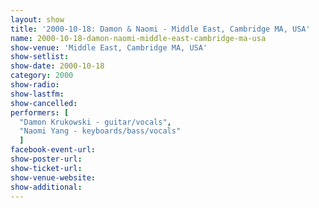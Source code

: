 ```yaml
---
layout: show
title: '2000-10-18: Damon & Naomi - Middle East, Cambridge MA, USA'
name: 2000-10-18-damon-naomi-middle-east-cambridge-ma-usa
show-venue: 'Middle East, Cambridge MA, USA'
show-setlist: 
show-date: 2000-10-18
category: 2000
show-radio: 
show-lastfm: 
show-cancelled: 
performers: [
  "Damon Krukowski - guitar/vocals",
  "Naomi Yang - keyboards/bass/vocals"
  ]
facebook-event-url: 
show-poster-url: 
show-ticket-url: 
show-venue-website: 
show-additional: 
---
```


